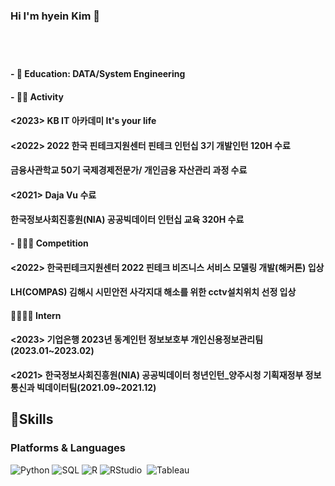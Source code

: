### Hi I'm hyein Kim 👋

<!--
**hen-ni/hen-ni** is a ✨ _special_ ✨ repository because its `README.md` (this file) appears on your GitHub profile.-->
## </br>
#### - 🌱 Education: DATA/System Engineering </br>
#### - 🌱🌱 Activity
####   <2023> KB IT 아카데미 It's your life
####   <2022> 2022 한국 핀테크지원센터 핀테크 인턴십 3기 개발인턴 120H 수료
####          금융사관학교 50기 국제경제전문가/ 개인금융 자산관리 과정 수료
####   <2021> Daja Vu 수료
####          한국정보사회진흥원(NIA) 공공빅데이터 인턴십 교육 320H 수료
####  - 🌱🌱🌱 Competition
####   <2022> 한국핀테크지원센터 2022 핀테크 비즈니스 서비스 모델링 개발(해커톤) 입상
####         LH(COMPAS) 김해시 시민안전 사각지대 해소를 위한 cctv설치위치 선정 입상
#### 🌱🌱🌱🌱 Intern
####    <2023> 기업은행 2023년 동계인턴 정보보호부 개인신용정보관리팀 (2023.01~2023.02)
####    <2021> 한국정보사회진흥원(NIA) 공공빅데이터 청년인턴_양주시청 기획재정부 정보통신과 빅데이터팀(2021.09~2021.12)
  

## 💪Skills
### Platforms &amp; Languages
<div align=left>     
    <img alt="Python" src="https://img.shields.io/badge/python%20-%2314354C.svg?&style=flat-square&logo=python&logoColor=white"/>    
    <img alt="SQL" src="https://img.shields.io/badge/MySQL-005C84?style=flat-square&logo=mysql&logoColor=white"/>      
    <img alt="R" src="https://img.shields.io/badge/R-276DC3?style=flat-square&logo=R&logoColor=white"/>  
    <img alt="RStudio" src="https://img.shields.io/badge/RStudio-75AADB?style=flat-square&logo=RStudio&logoColor=white"/> 
    <img alt="" src="https://img.shields.io/badge/Selenium-43B02A?style=flat-square&logo=Selenium&logoColor=white">
    <img alt="Tableau" src="https://img.shields.io/badge/Tableau-E97627?style=flat-square&logo=Tableau&logoColor=white">
</div>
